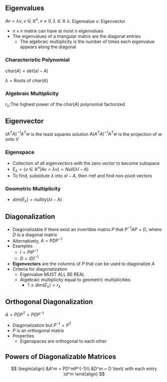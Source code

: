 ## Eigenvalues

$Av = \lambda v, v\in \mathbb{R}^n, v\neq 0, \lambda \in \mathbb{R}$
$\lambda$: Eigenvalue
$v$: Eigenvector

- $n\times n$ matrix can have at most $n$ eigenvalues
- The eigenvalues of a triangular matrix are the diagonal entries
	- The algebraic multiplicity is the number of times each eigenvalue appears along the diagonal
### Characteristic Polynomial
$char(A) = det(xI-A)$

$\lambda = \text{Roots of } char(A)$

### Algebraic Multiplicity
$r_\lambda$:The highest power of the $char(A)$ polynomial factorized

## Eigenvector

$(A^TA)^{-1}A^Tw$ is the least squares solution
$A(A^TA)^{-1}A^Tw$ is the projection of $w$ onto $V$ 

### Eigenspace
- Collection of all eigenvectors with the zero vector to become subspace
- $E_\lambda = \{v\in\mathbb{R}^n | Av=\lambda v\} = Null(\lambda I-A)$
- To find, substitute $\lambda$ into $xI-A$, then rref and find non-pivot vectors

### Geometric Multiplicity
- $dim(E_\lambda) = nullity(\lambda I-A)$

## Diagonalization
- Diagonalizable if there exist an invertible matrix $P$ that $P^{-1}AP = D$, where $D$ is a diagonal matrix
- Alternatively, $A = PDP^{-1}$
- Examples
	- $I = PIP^{-1}$
	- $D = IDI^{-1}$
- **Eigenvectors** are the columns of $P$ that can be used to diagonalize $A$
- Criteria for diagonalization
	- Eigenvalue MUST ALL BE REAL
	- Algebraic multiplicity equal to geometric multiplicities
		- $1 \leq dim(E_\lambda) = r_\lambda$


## Orthogonal Diagonalization
$A = PDP^T = PDP^{-1}$
- Diagonalization but $P^{-1} = P^T$
- $P$ is an orthogonal matrix
- Properties
	- Eigenspaces are orthogonal to each other

## Powers of Diagonalizable Matrices
$$
\begin{align}
&A^m = PD^mP^{-1}\\
&D^m = D \text{ with each entry }d^m
\end{align}
$$

